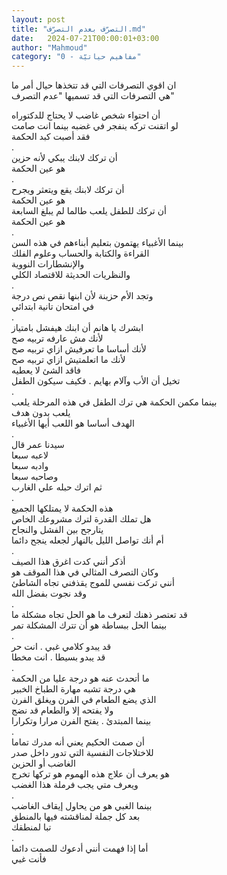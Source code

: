 ```yaml
---
layout: post
title: "التصرّف بعدم التصرّف.md"
date:   2024-07-21T00:00:01+03:00
author: "Mahmoud"
category: "0 - مفاهيم حياتيّة"
---
```

ان اقوي التصرفات التي قد تتخذها حيال أمر ما\
هي التصرفات التي قد تسميها \"عدم التصرف\"

أن احتواء شخص غاضب لا يحتاج للدكتوراه\
لو اتقنت تركه ينفجر في غضبه بينما انت صامت\
فقد أصبت كبد الحكمة\
.\
أن تركك لابنك يبكي لأنه حزين\
هو عين الحكمة\
.\
أن تركك لابنك يقع ويتعثر ويجرح\
هو عين الحكمة\
أن تركك للطفل يلعب طالما لم يبلغ السابعة\
هو عين الحكمة\
.\
بينما الأغبياء يهتمون بتعليم أبناءهم في هذه السن\
القراءة والكتابة والحساب وعلوم الفلك\
والإنشطارات النووية\
والنظريات الحديثة للاقتصاد الكلي\
.\
وتجد الأم حزينة لأن ابنها نقص نص درجة\
في امتحان تانية ابتدائي\
.\
ابشرك يا هانم أن ابنك هيفشل بامتياز\
لأنك مش عارفه تربيه صح\
لأنك أساسا ما تعرفيش ازاي تربيه صح\
لأنك ما اتعلمتيش ازاي تربيه صح\
فاقد الشئ لا يعطيه\
تخيل أن الأب وآلام بهايم . فكيف سيكون الطفل\
.\
بينما مكمن الحكمة هي ترك الطفل في هذه المرحلة يلعب\
يلعب بدون هدف\
الهدف أساسا هو اللعب أيها الأغبياء\
.\
سيدنا عمر قال\
لاعبه سبعا\
وادبه سبعا\
وصاحبه سبعا\
ثم اترك حبله علي الغارب\
.\
هذه الحكمة لا يمتلكها الجميع\
هل تملك القدرة لترك مشروعك الخاص\
يتارجح بين الفشل والنجاح\
أم أنك تواصل الليل بالنهار لجعله ينجح دائما\
.\
أذكر أنني كدت اغرق هذا الصيف\
وكان التصرف المثالي في هذا الموقف هو\
أنني تركت نفسي للموج يقذفني تجاه الشاطئ\
وقد نجوت بفضل الله\
.\
قد تعتصر ذهنك لتعرف ما هو الحل تجاه مشكلة ما\
بينما الحل ببساطة هو أن تترك المشكلة تمر\
.\
قد يبدو كلامي غبي . انت حر\
قد يبدو بسيطا . انت مخطا\
.\
ما أتحدث عنه هو درجة عليا من الحكمة\
هي درجة تشبه مهارة الطباخ الخبير\
الذي يضع الطعام في الفرن ويغلق الفرن\
ولا يفتحه إلا والطعام قد نضج\
بينما المبتدئ . يفتح الفرن مرارا وتكرارا\
.\
أن صمت الحكيم يعني أنه مدرك تماما\
للاختلاجات النفسية التي تدور داخل صدر\
الغاضب أو الحزين\
هو يعرف أن علاج هذه الهموم هو تركها تخرج\
ويعرف متي يجب فرملة هذا الغضب\
.\
بينما الغبي هو من يحاول إيقاف الغاضب\
بعد كل جملة لمناقشته فيها بالمنطق\
تبا لمنطقك\
.\
أما إذا فهمت أنني أدعوك للصمت دائما\
فأنت غبي
